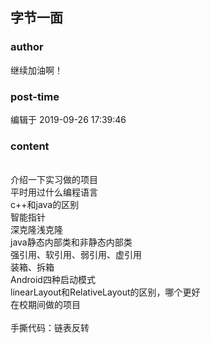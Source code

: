 ## 字节一面
### author 
继续加油啊！
### post-time 

编辑于  2019-09-26 17:39:46
### content 
<div class="post-topic-des nc-post-content">
 <br/>
 介绍一下实习做的项目
 <br/>
 平时用过什么编程语言
 <br/>
 c++和java的区别
 <br/>
 智能指针
 <br/>
 深克隆浅克隆
 <br/>
 <div>
  java静态内部类和非静态内部类
 </div>
 <div>
  强引用、软引用、弱引用、虚引用
 </div>
 <div>
  装箱、拆箱
 </div>
 Android四种启动模式
 <br/>
 linearLayout和RelativeLayout的区别，哪个更好
 <br/>
 在校期间做的项目
 <br/>
 <br/>
 手撕代码：链表反转
</div>
